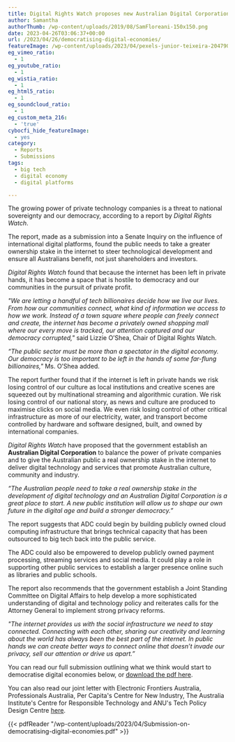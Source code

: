```yaml
---
title: Digital Rights Watch proposes new Australian Digital Corporation to balance the scales with big tech
author: Samantha
authorThumb: /wp-content/uploads/2019/08/SamFloreani-150x150.png
date: 2023-04-26T03:06:37+00:00
url: /2023/04/26/democratising-digital-economies/
featureImage: /wp-content/uploads/2023/04/pexels-junior-teixeira-2047905-scaled-e1682478278320.jpg
eg_vimeo_ratio:
  - 1
eg_youtube_ratio:
  - 1
eg_wistia_ratio:
  - 1
eg_html5_ratio:
  - 1
eg_soundcloud_ratio:
  - 1
eg_custom_meta_216:
  - 'true'
cybocfi_hide_featureImage:
  - yes
category:
  - Reports
  - Submissions
tags:
  - big tech
  - digital economy
  - digital platforms

---
```

The growing power of private technology companies is a threat to national sovereignty and our democracy, according to a report by _Digital Rights Watch_.

The report, made as a submission into a Senate Inquiry on the influence of international digital platforms, found the public needs to take a greater ownership stake in the internet to steer technological development and ensure all Australians benefit, not just shareholders and investors.

_Digital Rights Watch_ found that because the internet has been left in private hands, it has become a space that is hostile to democracy and our communities in the pursuit of private profit.

_"We are letting a handful of tech billionaires decide how we live our lives. From how our communities connect, what kind of information we access to how we work. Instead of a town square where people can freely connect and create, the internet has become a privately owned shopping mall where our every move is tracked, our attention captured and our democracy corrupted,"_ said Lizzie O&#8217;Shea, Chair of Digital Rights Watch.

_&#8220;The public sector must be more than a spectator in the digital economy. Our democracy is too important to be left in the hands of some far-flung billionaires,"_ Ms. O&#8217;Shea added.

The report further found that if the internet is left in private hands we risk losing control of our culture as local institutions and creative scenes are squeezed out by multinational streaming and algorithmic curation. We risk losing control of our national story, as news and culture are produced to maximise clicks on social media. We even risk losing control of other critical infrastructure as more of our electricity, water, and transport become controlled by hardware and software designed, built, and owned by international companies.

_Digital Rights Watch_ have proposed that the government establish an **Australian Digital Corporation** to balance the power of private companies and to give the Australian public a real ownership stake in the internet to deliver digital technology and services that promote Australian culture, community and industry.

_&#8220;The Australian people need to take a real ownership stake in the development of digital technology and an Australian Digital Corporation is a great place to start. A new public institution will allow us to shape our own future in the digital age and build a stronger democracy.&#8221;_

The report suggests that ADC could begin by building publicly owned cloud computing infrastructure that brings technical capacity that has been outsourced to big tech back into the public service.

The ADC could also be empowered to develop publicly owned payment processing, streaming services and social media. It could play a role in supporting other public services to establish a larger presence online such as libraries and public schools.

The report also recommends that the government establish a Joint Standing Committee on Digital Affairs to help develop a more sophisticated understanding of digital and technology policy and reiterates calls for the Attorney General to implement strong privacy reforms.

_"The internet provides us with the social infrastructure we need to stay connected. Connecting with each other, sharing our creativity and learning about the world has always been the best part of the internet. In public hands we can create better ways to connect online that doesn&#8217;t invade our privacy, sell our attention or drive us apart.&#8221;_

You can read our full submission outlining what we think would start to democratise digital economies below, or <span style="text-decoration: underline;"><a href="/wp-content/uploads/2023/04/Submission-on-democratising-digital-economies.pdf" target="_blank" rel="noreferrer noopener">download the pdf here</a></span>.

You can also read our joint letter with Electronic Frontiers Australia, Professionals Australia, Per Capita's Centre for New Industry, The Australia Institute's Centre for Responsible Technology and ANU's Tech Policy Design Centre <span style="text-decoration: underline;"><a href="/wp-content/uploads/2023/04/Joint-letter-on-a-Digital-Affairs-Committee.pdf" target="_blank" rel="noreferrer noopener">here</a></span>.

{{< pdfReader "/wp-content/uploads/2023/04/Submission-on-democratising-digital-economies.pdf" >}}
